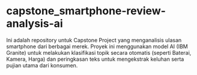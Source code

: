 # capstone_smartphone-review-analysis-ai
Ini adalah repository untuk Capstone Project yang menganalisis ulasan smartphone dari berbagai merek. Proyek ini menggunakan model AI (IBM Granite) untuk melakukan klasifikasi topik secara otomatis (seperti Baterai, Kamera, Harga) dan peringkasan teks untuk mengekstrak keluhan serta pujian utama dari konsumen.

